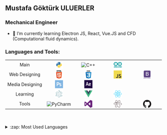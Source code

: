 ## Mustafa Göktürk ULUERLER
### Mechanical Engineer

- 🌱 I’m currently learning Electron JS, React, Vue.JS and CFD (Computational fluid dynamics).

### Languages and Tools:
<div>
  <table>
    
   <tr align="center">
      <td>Main</td>
      <td>
          <img align="center" alt="Python" width="26px" 
               src="https://raw.githubusercontent.com/github/explore/80688e429a7d4ef2fca1e82350fe8e3517d3494d/topics/python/python.png" />
      <td>
          <img align="center" alt="C++" width="26px" 
               src="https://raw.githubusercontent.com/abranhe/programming-languages-logos/master/src/cpp/cpp.png" />
      <td>
          <img align="center" alt="Arduino" width="26px" 
               src="https://raw.githubusercontent.com/devicons/devicon/9f4f5cdb393299a81125eb5127929ea7bfe42889/icons/arduino/arduino-original-wordmark.svg" />
      </td>
     
   <tr align="center">
      <td>Web Designing</td>
      <td width="80px">
          <img align="center" alt="HTML5" width="26px" 
               src="https://raw.githubusercontent.com/github/explore/80688e429a7d4ef2fca1e82350fe8e3517d3494d/topics/html/html.png" />
      <td width="80px">
          <img align="center" alt="CSS3" width="26px" 
               src="https://raw.githubusercontent.com/github/explore/80688e429a7d4ef2fca1e82350fe8e3517d3494d/topics/css/css.png" />
      <td width="80px">
          <img align="center" alt="JavaScript" width="26px"                     
               src="https://raw.githubusercontent.com/github/explore/80688e429a7d4ef2fca1e82350fe8e3517d3494d/topics/javascript/javascript.png"/>
      <td width="80px">
          <img align="center" alt="Bootstrap" width="26px" 
               src="https://raw.githubusercontent.com/devicons/devicon/master/icons/bootstrap/bootstrap-plain-wordmark.svg" />
      </td>
     
   <tr align="center">
      <td>Media Designing</td>
      <td>
          <img align="center" alt="Photoshop" width="26px" 
               src="https://raw.githubusercontent.com/devicons/devicon/9f4f5cdb393299a81125eb5127929ea7bfe42889/icons/photoshop/photoshop-plain.svg" />
      <td>
          <img align="center" alt="After Effects" width="26px"    
               src="https://raw.githubusercontent.com/devicons/devicon/9f4f5cdb393299a81125eb5127929ea7bfe42889/icons/aftereffects/aftereffects-plain.svg" />
      </td>
   </tr>
    
   <tr align="center">
      <td>Learning</td>
      <td>
          <img align="center" alt="Electron JS" width="26px" 
               src="https://raw.githubusercontent.com/devicons/devicon/9f4f5cdb393299a81125eb5127929ea7bfe42889/icons/electron/electron-original.svg" />
      <td>
          <img align="center" alt="Vue.JS" width="26px" 
               src="https://raw.githubusercontent.com/devicons/devicon/9f4f5cdb393299a81125eb5127929ea7bfe42889/icons/vuejs/vuejs-original.svg" />
      <td>
          <img align="center" alt="React" width="26px" 
               src="https://raw.githubusercontent.com/devicons/devicon/9f4f5cdb393299a81125eb5127929ea7bfe42889/icons/react/react-original.svg" />
      </td>
     
   <tr align="center">
      <td>Tools</td>
      <td>
          <img align="center" alt="PyCharm" width="26px" 
               src="https://raw.githubusercontent.com/gilbarbara/logos/f4c8e8b933aa80ce83b6d6d387e016bf4cb4e376/logos/pycharm.svg" />
      <td>
          <img align="center" alt="Visual Studio" width="26px"                
               src="https://raw.githubusercontent.com/devicons/devicon/9f4f5cdb393299a81125eb5127929ea7bfe42889/icons/visualstudio/visualstudio-plain.svg" />
      <td>
          <img align="center" alt="Atom" width="26px" 
               src="https://raw.githubusercontent.com/devicons/devicon/9f4f5cdb393299a81125eb5127929ea7bfe42889/icons/atom/atom-original.svg" />
      <td>
          <img align="center" alt="GitHub" width="26px" 
               src="https://raw.githubusercontent.com/github/explore/78df643247d429f6cc873026c0622819ad797942/topics/github/github.png" />
      </td>
    </tr>
  </table>
</div>
<br><br>
<details>
  <summary>:zap: Most Used Languages</summary>
<img align="left" alt="GitHub Top Languages" src="https://github-readme-stats.vercel.app/api/top-langs/?username=mguluerler" />
</details>
